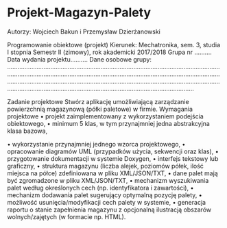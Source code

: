 # Projekt-Magazyn-Palety
Autorzy: Wojciech Bakun i Przemysław Dzierżanowski

Programowanie obiektowe (projekt)
Kierunek: Mechatronika, sem. 3, studia I stopnia
Semestr II (zimowy), rok akademicki 2017/2018
Grupa nr ……….                                                                                                        Data wydania projektu……….
Dane osobowe grupy:
………………………………………………………………………………………………………………………………………………………………………………………………………………………………………………………………………………………………………………………………………………………………………………………………………………………………………

Zadanie projektowe
Stwórz aplikację umożliwiającą zarządzanie powierzchnią magazynową (półki paletowe) w firmie.
Wymagania projektowe
• projekt zaimplementowany z wykorzystaniem podejścia obiektowego,
• minimum 5 klas, w tym przynajmniej jedna abstrakcyjna klasa bazowa,

• wykorzystanie przynajmniej jednego wzorca projektowego,
• opracowanie diagramów UML (przypadków użycia, sekwencji oraz klas),
• przygotowanie dokumentacji w systemie Doxygen,
• interfejs tekstowy lub graficzny,
• struktura magazynu (liczba alejek, poziomów półek, ilość miejsca na półce) zdefiniowana w
pliku XML/JSON/TXT,
• dane palet mają być zgromadzone w pliku XML/JSON/TXT,
• mechanizm wyszukiwania palet według określonych cech (np. identyfikatora i zawartości),
• mechanizm dodawania palet sugerujący optymalną pozycję palety,
• możliwość usunięcia/modyfikacji cech palety w systemie,
• generacja raportu o stanie zapełnienia magazynu z opcjonalną ilustracją obszarów
wolnych/zajętych (w formacie np. HTML).
